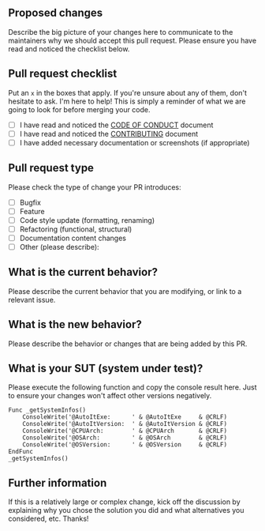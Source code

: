 ## Proposed changes

Describe the big picture of your changes here to communicate to the maintainers why we should accept this pull request. Please ensure you have read and noticed the checklist below.

## Pull request checklist

Put an `x` in the boxes that apply. If you're unsure about any of them, don't hesitate to ask. I'm here to help! This is simply a reminder of what we are going to look for before merging your code.

- [ ] I have read and noticed the [CODE OF CONDUCT](https://github.com/Sven-Seyfert/Au3GotoDefinition/blob/master/docs/CODE_OF_CONDUCT.md) document
- [ ] I have read and noticed the [CONTRIBUTING](https://github.com/Sven-Seyfert/Au3GotoDefinition/blob/master/docs/CONTRIBUTING.md) document
- [ ] I have added necessary documentation or screenshots (if appropriate)

## Pull request type

Please check the type of change your PR introduces:
- [ ] Bugfix
- [ ] Feature
- [ ] Code style update (formatting, renaming)
- [ ] Refactoring (functional, structural)
- [ ] Documentation content changes
- [ ] Other (please describe):

## What is the current behavior?

Please describe the current behavior that you are modifying, or link to a relevant issue.

## What is the new behavior?

Please describe the behavior or changes that are being added by this PR.

## What is your SUT (system under test)?

Please execute the following function and copy the console result here. Just to ensure your changes won't affect other versions negatively.

``` au3
Func _getSystemInfos()
    ConsoleWrite('@AutoItExe:      ' & @AutoItExe     & @CRLF)
    ConsoleWrite('@AutoItVersion:  ' & @AutoItVersion & @CRLF)
    ConsoleWrite('@CPUArch:        ' & @CPUArch       & @CRLF)
    ConsoleWrite('@OSArch:         ' & @OSArch        & @CRLF)
    ConsoleWrite('@OSVersion:      ' & @OSVersion     & @CRLF)
EndFunc
_getSystemInfos()
```

## Further information

If this is a relatively large or complex change, kick off the discussion by explaining why you chose the solution you did and what alternatives you considered, etc. Thanks!
